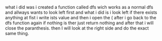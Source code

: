 what i did was i created a function called dfs wich works as a normal dfs and allways wants to look left first and what i did is i look left if there exists anything at fist i write ists value and then i open the ( after i go back to the dfs function again if nothing is ther just return nothing and after that i will close the paranthesis. then I will look at the right side ​and do the exact same thing. 
